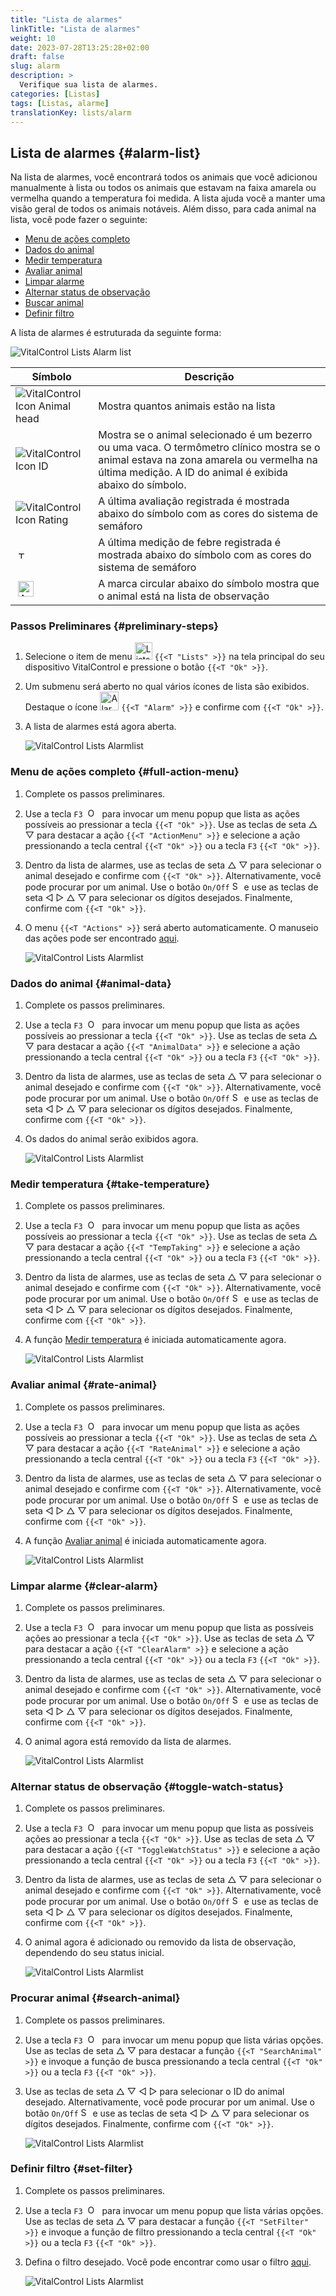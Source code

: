 ```yaml
---
title: "Lista de alarmes"
linkTitle: "Lista de alarmes"
weight: 10
date: 2023-07-28T13:25:28+02:00
draft: false
slug: alarm
description: >
  Verifique sua lista de alarmes.
categories: [Listas]
tags: [Listas, alarme]
translationKey: lists/alarm
---
```

## Lista de alarmes {#alarm-list}

Na lista de alarmes, você encontrará todos os animais que você adicionou manualmente à lista ou todos os animais que estavam na faixa amarela ou vermelha quando a temperatura foi medida. A lista ajuda você a manter uma visão geral de todos os animais notáveis. Além disso, para cada animal na lista, você pode fazer o seguinte:

- [Menu de ações completo](#full-action-menu)
- [Dados do animal](#animal-data)
- [Medir temperatura](#take-temperature)
- [Avaliar animal](#rate-animal)
- [Limpar alarme](#clear-alarm)
- [Alternar status de observação](#toggle-watch-status)
- [Buscar animal](#search-animal)
- [Definir filtro](#set-filter)

A lista de alarmes é estruturada da seguinte forma:

   ![VitalControl Lists Alarm list](../images/alarmstructure.png "Estrutura da lista de alarmes")

|Símbolo   | Descrição
|-------  |----
| ![VitalControl Icon Animal head](../images/kopf.png "Cabeça do animal") | Mostra quantos animais estão na lista
| ![VitalControl Icon ID](../images/ID.png "ID") | Mostra se o animal selecionado é um bezerro ou uma vaca. O termômetro clínico mostra se o animal estava na zona amarela ou vermelha na última medição. A ID do animal é exibida abaixo do símbolo.
| ![VitalControl Icon Rating](../images/auge.png "Ícone de Avaliação") | A última avaliação registrada é mostrada abaixo do símbolo com as cores do sistema de semáforo
| &nbsp;<img src="/icons/actions/temperature.svg" width="12" align="bottom" alt="Temperatura corporal" title="Temperatura corporal" /> | A última medição de febre registrada é mostrada abaixo do símbolo com as cores do sistema de semáforo
| &nbsp;<img src="/icons/actions/rating.svg" width="25" align="bottom" alt="Avaliação do animal" title="Rating" /> |A marca circular abaixo do símbolo mostra que o animal está na lista de observação

### Passos Preliminares {#preliminary-steps}


1. Selecione o item de menu <img src="/icons/main/lists.svg" width="28" align="bottom" alt="Lists" /> `{{<T "Lists" >}}` na tela principal do seu dispositivo VitalControl e pressione o botão `{{<T "Ok" >}}`.

2. Um submenu será aberto no qual vários ícones de lista são exibidos. Destaque o ícone <img src="/icons/lists/alarmlist.svg" width="30" align="bottom" alt="Alarm" /> `{{<T "Alarm" >}}` e confirme com `{{<T "Ok" >}}`.

3. A lista de alarmes está agora aberta.

   ![VitalControl Lists Alarmlist](../images/firststeps.png "Preliminary Steps")

### Menu de ações completo {#full-action-menu}

1. Complete os passos preliminares.

2. Use a tecla `F3` &nbsp;<img src="/icons/footer/open-popup.svg" width="15" align="bottom" alt="Open popup" />&nbsp; para invocar um menu popup que lista as ações possíveis ao pressionar a tecla `{{<T "Ok" >}}`. Use as teclas de seta △ ▽ para destacar a ação `{{<T "ActionMenu" >}}` e selecione a ação pressionando a tecla central `{{<T "Ok" >}}` ou a tecla `F3` `{{<T "Ok" >}}`.

3. Dentro da lista de alarmes, use as teclas de seta △ ▽ para selecionar o animal desejado e confirme com `{{<T "Ok" >}}`. Alternativamente, você pode procurar por um animal. Use o botão `On/Off` <img src="/icons/footer/search.svg" width="15" align="bottom" alt="Search" /> e use as teclas de seta ◁ ▷ △ ▽ para selecionar os dígitos desejados. Finalmente, confirme com `{{<T "Ok" >}}`.

4. O menu `{{<T "Actions" >}}` será aberto automaticamente. O manuseio das ações pode ser encontrado [aqui](/pt/docs/actions/).

   ![VitalControl Lists Alarmlist](../images/actionmenu.png "Action menu")

### Dados do animal {#animal-data}

1. Complete os passos preliminares.

2. Use a tecla `F3` &nbsp;<img src="/icons/footer/open-popup.svg" width="15" align="bottom" alt="Open popup" />&nbsp; para invocar um menu popup que lista as ações possíveis ao pressionar a tecla `{{<T "Ok" >}}`. Use as teclas de seta △ ▽ para destacar a ação `{{<T "AnimalData" >}}` e selecione a ação pressionando a tecla central `{{<T "Ok" >}}` ou a tecla `F3` `{{<T "Ok" >}}`.

3. Dentro da lista de alarmes, use as teclas de seta △ ▽ para selecionar o animal desejado e confirme com `{{<T "Ok" >}}`. Alternativamente, você pode procurar por um animal. Use o botão `On/Off` <img src="/icons/footer/search.svg" width="15" align="bottom" alt="Search" /> e use as teclas de seta ◁ ▷ △ ▽ para selecionar os dígitos desejados. Finalmente, confirme com `{{<T "Ok" >}}`.


4. Os dados do animal serão exibidos agora.

   ![VitalControl Lists Alarmlist](../images/animaldata.png "Animal data")

### Medir temperatura {#take-temperature}

1. Complete os passos preliminares.

2. Use a tecla `F3` &nbsp;<img src="/icons/footer/open-popup.svg" width="15" align="bottom" alt="Open popup" />&nbsp; para invocar um menu popup que lista as ações possíveis ao pressionar a tecla `{{<T "Ok" >}}`. Use as teclas de seta △ ▽ para destacar a ação `{{<T "TempTaking" >}}` e selecione a ação pressionando a tecla central `{{<T "Ok" >}}` ou a tecla `F3` `{{<T "Ok" >}}`.

3. Dentro da lista de alarmes, use as teclas de seta △ ▽ para selecionar o animal desejado e confirme com `{{<T "Ok" >}}`. Alternativamente, você pode procurar por um animal. Use o botão `On/Off` <img src="/icons/footer/search.svg" width="15" align="bottom" alt="Search" /> e use as teclas de seta ◁ ▷ △ ▽ para selecionar os dígitos desejados. Finalmente, confirme com `{{<T "Ok" >}}`.

4. A função [Medir temperatura](/pt/docs/actions/measure-temperature/#measure-fever) é iniciada automaticamente agora.

   ![VitalControl Lists Alarmlist](../images/temperature.png "Take temperature")

### Avaliar animal {#rate-animal}

1. Complete os passos preliminares.

2. Use a tecla `F3` &nbsp;<img src="/icons/footer/open-popup.svg" width="15" align="bottom" alt="Open popup" />&nbsp; para invocar um menu popup que lista as ações possíveis ao pressionar a tecla `{{<T "Ok" >}}`. Use as teclas de seta △ ▽ para destacar a ação `{{<T "RateAnimal" >}}` e selecione a ação pressionando a tecla central `{{<T "Ok" >}}` ou a tecla `F3` `{{<T "Ok" >}}`.

3. Dentro da lista de alarmes, use as teclas de seta △ ▽ para selecionar o animal desejado e confirme com `{{<T "Ok" >}}`. Alternativamente, você pode procurar por um animal. Use o botão `On/Off` <img src="/icons/footer/search.svg" width="15" align="bottom" alt="Search" /> e use as teclas de seta ◁ ▷ △ ▽ para selecionar os dígitos desejados. Finalmente, confirme com `{{<T "Ok" >}}`.

4. A função [Avaliar animal](/pt/docs/actions/rating/#rate-your-animals) é iniciada automaticamente agora.


   ![VitalControl Lists Alarmlist](../images/rateanimal.png "Rate animal")

### Limpar alarme {#clear-alarm}

1. Complete os passos preliminares.

2. Use a tecla `F3` &nbsp;<img src="/icons/footer/open-popup.svg" width="15" align="bottom" alt="Open popup" />&nbsp; para invocar um menu popup que lista as possíveis ações ao pressionar a tecla `{{<T "Ok" >}}`. Use as teclas de seta △ ▽ para destacar a ação `{{<T "ClearAlarm" >}}` e selecione a ação pressionando a tecla central `{{<T "Ok" >}}` ou a tecla `F3` `{{<T "Ok" >}}`.

3. Dentro da lista de alarmes, use as teclas de seta △ ▽ para selecionar o animal desejado e confirme com `{{<T "Ok" >}}`. Alternativamente, você pode procurar por um animal. Use o botão `On/Off` <img src="/icons/footer/search.svg" width="15" align="bottom" alt="Search" /> e use as teclas de seta ◁ ▷ △ ▽ para selecionar os dígitos desejados. Finalmente, confirme com `{{<T "Ok" >}}`.

4. O animal agora está removido da lista de alarmes.

   ![VitalControl Lists Alarmlist](../images/clearalarm.png "Clear alarm")

### Alternar status de observação {#toggle-watch-status}

1. Complete os passos preliminares.

2. Use a tecla `F3` &nbsp;<img src="/icons/footer/open-popup.svg" width="15" align="bottom" alt="Open popup" />&nbsp; para invocar um menu popup que lista as possíveis ações ao pressionar a tecla `{{<T "Ok" >}}`. Use as teclas de seta △ ▽ para destacar a ação `{{<T "ToggleWatchStatus" >}}` e selecione a ação pressionando a tecla central `{{<T "Ok" >}}` ou a tecla `F3` `{{<T "Ok" >}}`.

3. Dentro da lista de alarmes, use as teclas de seta △ ▽ para selecionar o animal desejado e confirme com `{{<T "Ok" >}}`. Alternativamente, você pode procurar por um animal. Use o botão `On/Off` <img src="/icons/footer/search.svg" width="15" align="bottom" alt="Search" /> e use as teclas de seta ◁ ▷ △ ▽ para selecionar os dígitos desejados. Finalmente, confirme com `{{<T "Ok" >}}`.

4. O animal agora é adicionado ou removido da lista de observação, dependendo do seu status inicial.

   ![VitalControl Lists Alarmlist](../images/watchlist.png "Toggle watch status")

### Procurar animal {#search-animal}


1. Complete os passos preliminares.

2. Use a tecla `F3` &nbsp;<img src="/icons/footer/open-popup.svg" width="15" align="bottom" alt="Open popup" />&nbsp; para invocar um menu popup que lista várias opções. Use as teclas de seta △ ▽ para destacar a função `{{<T "SearchAnimal" >}}` e invoque a função de busca pressionando a tecla central `{{<T "Ok" >}}` ou a tecla `F3` `{{<T "Ok" >}}`.

3. Use as teclas de seta △ ▽ ◁ ▷ para selecionar o ID do animal desejado. Alternativamente, você pode procurar por um animal. Use o botão `On/Off` <img src="/icons/footer/search.svg" width="15" align="bottom" alt="Search" /> e use as teclas de seta ◁ ▷ △ ▽ para selecionar os dígitos desejados. Finalmente, confirme com `{{<T "Ok" >}}`.

   ![VitalControl Lists Alarmlist](../images/searchanimal.png "Search animal")

### Definir filtro {#set-filter}

1. Complete os passos preliminares.

2. Use a tecla `F3` &nbsp;<img src="/icons/footer/open-popup.svg" width="15" align="bottom" alt="Open popup" />&nbsp; para invocar um menu popup que lista várias opções. Use as teclas de seta △ ▽ para destacar a função `{{<T "SetFilter" >}}` e invoque a função de filtro pressionando a tecla central `{{<T "Ok" >}}` ou a tecla `F3` `{{<T "Ok" >}}`.

3. Defina o filtro desejado. Você pode encontrar como usar o filtro [aqui](../../filter/#applying-filters).

   ![VitalControl Lists Alarmlist](../images/setfilter.png "Set filter")
